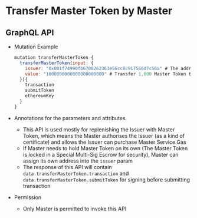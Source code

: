 # Transfer Master Token by Master

## GraphQL API

- Mutation Example
  ```javascript
  mutation transferMasterToken {
    transferMasterToken(input: {
      issuer: "0x001f74990fb6700262363e56cc8c917566d7c56a" # The address of the receiver (the issuer)
      value: "1000000000000000000000" # Transfer 1,000 Master Token to the receiver
    }){
      transaction
      submitToken
      ethereumKey
    }
  }
  ```

- Annotations for the parameters and attributes
  - This API is used mostly for replenishing the Issuer with Master Token, which means the Master authorises the Issuer (as a kind of certificate) and allows the Issuer can purchase Master Service Gas
  - If Master needs to hold Master Token on its own (The Master Token is locked in a Special Multi-Sig Escrow for security), Master can assign its own address into the `issuer` param 
  - The response of this API will contain `data.transferMasterToken.transaction` and `data.transferMasterToken.submitToken` for signing before submitting transaction

- Permission
  - Only Master is permitted to invoke this API
